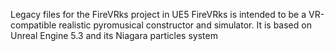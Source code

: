 Legacy files for the FireVRks project in UE5
FireVRks is intended to be a VR-compatible realistic pyromusical constructor and simulator.
It is based on Unreal Engine 5.3 and its Niagara particles system
